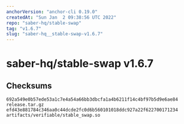 ```yaml
---
anchorVersion: "anchor-cli 0.19.0"
createdAt: "Sun Jan  2 09:38:56 UTC 2022"
repo: "saber-hq/stable-swap"
tag: "v1.6.7"
slug: "saber-hq__stable-swap-v1.6.7"
---
```

# saber-hq/stable-swap v1.6.7
## Checksums
```
692a549e0b57ede53a1c7e4a54a66bb3dbcfa1a4b6211f14c4bf97b5d9e6ae84  release.tar.gz
efd43e881784c346aa0c44dcde2fc0d6b560101018ddc927a22f622700171234  artifacts/verifiable/stable_swap.so
```
